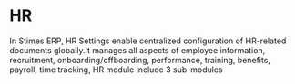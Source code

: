 # HR 
In Stimes ERP, HR Settings enable centralized configuration of HR-related documents globally.It manages all aspects of employee information, recruitment, onboarding/offboarding, performance, training, benefits, payroll, time tracking, HR module include 3 sub-modules 

